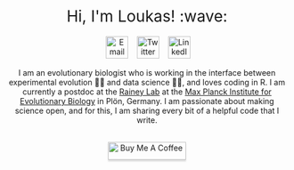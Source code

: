 <h1 style="font-weight:normal" align="center">
  &nbsp;Hi, I'm Loukas! :wave:&nbsp;
</h1>

<div align="center">

&nbsp;&nbsp;&nbsp;
<a href="mailto:theodosiou@evolbio.mpg.de"><img border="0" alt="Email" src="https://assets.dryicons.com/uploads/icon/svg/8007/c804652c-fae4-43d7-b539-187d6a408254.svg" width="40" height="40"></a>&nbsp;&nbsp;&nbsp;
<a href="https://twitter.com/loukesio"><img border="0" alt="Twitter" src="https://assets.dryicons.com/uploads/icon/svg/8385/c23f7ffc-ca8d-4246-8978-ce9f6d5bcc99.svg" width="40" height="40"></a>&nbsp;&nbsp;&nbsp;
<a href="https://www.linkedin.com/in/loukas-theodosiou-a690ab91/"><img border="0" alt="LinkedIn" src="https://assets.dryicons.com/uploads/icon/svg/8337/a347cd89-1662-4421-be90-58e5e8004eae.svg" width="40" height="40"></a>&nbsp;&nbsp;&nbsp;

I am an evolutionary biologist who is working in the interface between experimental evolution :man_scientist: and data science :man_technologist:, and loves coding in R. I am currently a postdoc at the [Rainey Lab](http://micropop.evolbio.mpg.de/) at the [Max Planck Institute for Evolutionary Biology](https://www.evolbio.mpg.de/2169/en) in Plön, Germany. I am passionate about making science open, and for this, I am sharing every bit of a helpful code that I write.

<div align="center">
  <br>
  <a href="https://www.buymeacoffee.com/Loukas" target="_blank"><img src="https://www.buymeacoffee.com/assets/img/guidelines/download-assets-sm-1.svg" alt="Buy Me A Coffee" style="height: 32px !important;width: 140px !important;box-shadow: 0px 3px 2px 0px rgba(190, 190, 190, 0.5) !important;-webkit-box-shadow: 0px 3px 2px 0px rgba(190, 190, 190, 0.5) !important;" ></a>
  <br><br>
  </div>



<!--
**loukesio/loukesio** is a ✨ _special_ ✨ repository because its `README.md` (this file) appears on your GitHub profile.

Here are some ideas to get you started:

- 🔭 I’m currently working on ...
- 🌱 I’m currently learning ...
- 👯 I’m looking to collaborate on ...
- 🤔 I’m looking for help with ...
- 💬 Ask me about ...
- 📫 How to reach me: ...
- 😄 Pronouns: ...
- ⚡ Fun fact: ...
-->
